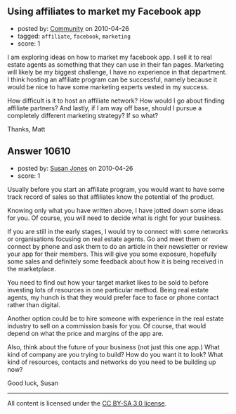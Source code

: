 ## Using affiliates to market my Facebook app

- posted by: [Community](https://stackexchange.com/users/-1/-1-community) on 2010-04-26
- tagged: `affiliate`, `facebook`, `marketing`
- score: 1

I am exploring ideas on how to market my facebook app. I sell it to real estate agents as something that they can use in their fan pages. Marketing will likely be my biggest challenge, I have no experience in that department. I think hosting an affiliate program can be successful, namely because it would be nice to have some marketing experts vested in my success.

How difficult is it to host an affiliate network? How would I go about finding affiliate partners? And lastly, if I am way off base, should I pursue a completely different marketing strategy? If so what?

Thanks,
Matt


## Answer 10610

- posted by: [Susan Jones](https://stackexchange.com/users/-1/2737-susan-jones) on 2010-04-26
- score: 1

Usually before you start an affiliate program, you would want to have some track record of sales so that affiliates know the potential of the product. 

Knowing only what you have written above, I have jotted down some ideas for you. Of course, you will need to decide what is right for your business.

If you are still in the early stages, I would try to connect with some networks or organisations focusing on real estate agents. Go and meet them or connect by phone and ask them to do an article in their newsletter or review  your app for their members. This will give you some exposure, hopefully some sales and definitely some feedback about how it is being received in the marketplace. 

You need to find out how your target market likes to be sold to before investing lots of resources in one particular method. Being real estate agents, my hunch is that they would prefer face to face or phone contact rather than digital.

Another option could be to hire someone with experience in the real estate industry to sell on a commission basis for you. Of course, that would depend on what the price and margins of the app are.

Also, think about the future of  your business (not just this one app.) What kind of company are you trying to build? How do you want it to look? What kind of resources, contacts and networks do you need to be building up now?

Good luck,
Susan



---

All content is licensed under the [CC BY-SA 3.0 license](https://creativecommons.org/licenses/by-sa/3.0/).

